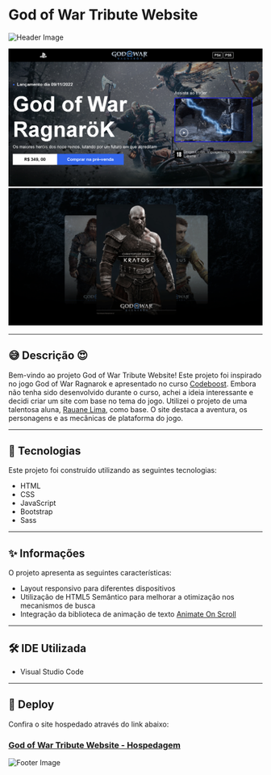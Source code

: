 # God of War Tribute Website

![Header Image](https://capsule-render.vercel.app/api?type=waving&color=00bfbf&height=100&section=header)

<div align="center">
  <img src="./img/imagen-do-projeto-god-of-war-1.png" alt="Imagem da intro">
  <img src="./img/imagen-do-projeto-god-of-war-2.png" alt="Imagem da footer">
</div>

---

## 😅 Descrição 😍

Bem-vindo ao projeto God of War Tribute Website! Este projeto foi inspirado no jogo God of War Ragnarok e apresentado no curso [Codeboost](https://codeboost.com.br/). Embora não tenha sido desenvolvido durante o curso, achei a ideia interessante e decidi criar um site com base no tema do jogo. Utilizei o projeto de uma talentosa aluna, [Rauane Lima](https://www.linkedin.com/in/rauanee/), como base. O site destaca a aventura, os personagens e as mecânicas de plataforma do jogo.

---

## 🚀 Tecnologias

Este projeto foi construído utilizando as seguintes tecnologias:

- HTML
- CSS
- JavaScript
- Bootstrap
- Sass

---

## ✨ Informações

O projeto apresenta as seguintes características:

- Layout responsivo para diferentes dispositivos
- Utilização de HTML5 Semântico para melhorar a otimização nos mecanismos de busca
- Integração da biblioteca de animação de texto [Animate On Scroll](https://michalsnik.github.io/aos/)

---

## 🛠 IDE Utilizada

- Visual Studio Code

---

## 🔎 Deploy

Confira o site hospedado através do link abaixo:

### [God of War Tribute Website - Hospedagem](https://ramon-rodrigues-001.github.io/God-Of-War/)

![Footer Image](https://capsule-render.vercel.app/api?type=waving&color=00bfbf&height=100&section=footer)
